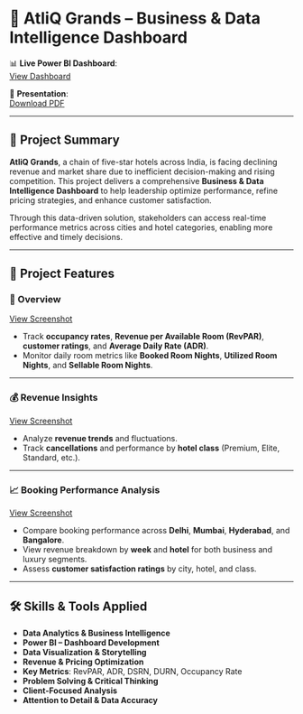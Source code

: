 # 🏨 AtliQ Grands – Business & Data Intelligence Dashboard

📊 **Live Power BI Dashboard**:  
[View Dashboard](https://app.powerbi.com/view?r=eyJrIjoiODY5Njg5ZjYtY2E3MC00YjQ3LTgwMjItYmViODczNTlkZGIzIiwidCI6ImM2ZTU0OWIzLTVmNDUtNDAzMi1hYWU5LWQ0MjQ0ZGM1YjJjNCJ9)

📄 **Presentation**:  
[Download PDF](https://github.com/pratik3232/AtliQ-Hospitality-Analysis/blob/3d0a8af6f4fd92cfa6d1162da265e05b0be9e998/AtliQ%20Hospitality%20Analysis%20.pdf)

---

## 📌 Project Summary

**AtliQ Grands**, a chain of five-star hotels across India, is facing declining revenue and market share due to inefficient decision-making and rising competition. This project delivers a comprehensive **Business & Data Intelligence Dashboard** to help leadership optimize performance, refine pricing strategies, and enhance customer satisfaction.

Through this data-driven solution, stakeholders can access real-time performance metrics across cities and hotel categories, enabling more effective and timely decisions.

---

## 📂 Project Features

### 📍 Overview  
[View Screenshot](https://github.com/pratik3232/AtliQ-Hospitality-Analysis/blob/e4834a426fc0f6bc3ce20e99ada668ac14184272/Overview.jpg)  
- Track **occupancy rates**, **Revenue per Available Room (RevPAR)**, **customer ratings**, and **Average Daily Rate (ADR)**.  
- Monitor daily room metrics like **Booked Room Nights**, **Utilized Room Nights**, and **Sellable Room Nights**.

---

### 💰 Revenue Insights  
[View Screenshot](https://github.com/pratik3232/AtliQ-Hospitality-Analysis/blob/3d0a8af6f4fd92cfa6d1162da265e05b0be9e998/Revenue.jpg)  
- Analyze **revenue trends** and fluctuations.  
- Track **cancellations** and performance by **hotel class** (Premium, Elite, Standard, etc.).

---

### 📈 Booking Performance Analysis  
[View Screenshot](https://github.com/pratik3232/AtliQ-Hospitality-Analysis/blob/3d0a8af6f4fd92cfa6d1162da265e05b0be9e998/Performance.jpg)  
- Compare booking performance across **Delhi**, **Mumbai**, **Hyderabad**, and **Bangalore**.  
- View revenue breakdown by **week** and **hotel** for both business and luxury segments.  
- Assess **customer satisfaction ratings** by city, hotel, and class.

---

## 🛠️ Skills & Tools Applied

- **Data Analytics & Business Intelligence**
- **Power BI – Dashboard Development**
- **Data Visualization & Storytelling**
- **Revenue & Pricing Optimization**
- **Key Metrics**: RevPAR, ADR, DSRN, DURN, Occupancy Rate
- **Problem Solving & Critical Thinking**
- **Client-Focused Analysis**
- **Attention to Detail & Data Accuracy**
